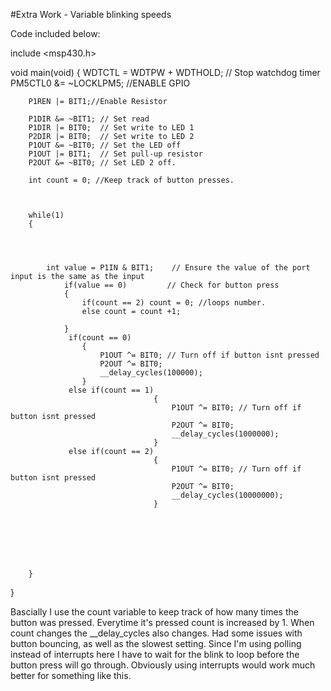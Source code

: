 #Extra Work - Variable blinking speeds

Code included below:


include <msp430.h> 

void main(void)
{
        WDTCTL = WDTPW + WDTHOLD; // Stop watchdog timer
        PM5CTL0 &= ~LOCKLPM5;  //ENABLE GPIO

        P1REN |= BIT1;//Enable Resistor

        P1DIR &= ~BIT1; // Set read
        P1DIR |= BIT0;  // Set write to LED 1
        P2DIR |= BIT0;  // Set write to LED 2
        P1OUT &= ~BIT0; // Set the LED off
        P1OUT |= BIT1;  // Set pull-up resistor
        P2OUT &= ~BIT0; // Set LED 2 off.

        int count = 0; //Keep track of button presses.



        while(1)
        {




            int value = P1IN & BIT1;    // Ensure the value of the port input is the same as the input
                if(value == 0)         // Check for button press
                {
                    if(count == 2) count = 0; //loops number.
                    else count = count +1;

                }
                 if(count == 0)
                    {
                        P1OUT ^= BIT0; // Turn off if button isnt pressed
                        P2OUT ^= BIT0;
                        __delay_cycles(100000);
                    }
                 else if(count == 1)
                                    {
                                        P1OUT ^= BIT0; // Turn off if button isnt pressed
                                        P2OUT ^= BIT0;
                                        __delay_cycles(1000000);
                                    }
                 else if(count == 2)
                                    {
                                        P1OUT ^= BIT0; // Turn off if button isnt pressed
                                        P2OUT ^= BIT0;
                                        __delay_cycles(10000000);
                                    }







        }

}


Bascially I use the count variable to keep track of how many times the button was pressed.
Everytime it's pressed count is increased by 1. 
When count changes the __delay_cycles also changes.
Had some issues with button bouncing, as well as the slowest setting.
Since I'm using polling instead of interrupts here I have to wait for the blink to loop before the button press will go through. 
Obviously using interrupts would work much better for something like this.
